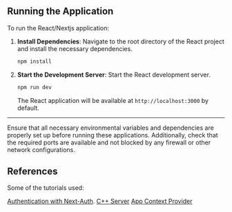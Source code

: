 ## Running the Application

To run the React/Nextjs application:

1. **Install Dependencies**:
   Navigate to the root directory of the React project and install the necessary dependencies.
   ```bash
   npm install
   ```

2. **Start the Development Server**:
   Start the React development server.
   ```bash
   npm run dev
   ```

   The React application will be available at `http://localhost:3000` by default.

---

Ensure that all necessary environmental variables and dependencies are properly set up before running these applications. Additionally, check that the required ports are available and not blocked by any firewall or other network configurations.

## References

Some of the tutorials used:

[Authentication with Next-Auth](https://javascript.plainenglish.io/authentication-patterns-with-nextauth-and-mongodb-in-next-js-13-2c1fa98d6b5e).
[C++ Server](https://tradermade.com/tutorials/how-to-build-your-first-cpp-rest-api-client)
[App Context Provider](https://javascript.plainenglish.io/how-to-combine-context-providers-for-cleaner-react-code-9ed24f20225e)